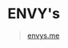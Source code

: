 # ENVY's

> [envys.me](https://www.envys.me/)

<!--
```bash
bundle exec jekyll serve --livereload
```

```md
img, general, tip, info, warning, danger
{: .prompt-general }
```

```md
아래 내용을 읽고, **한국인이 보기에 어색한 문장이나, 잘못된 설명, 용어가 있으면 고쳐줘**. 그리고 마크다운 문법은 다 없애고 **텍스트**로만 알려줘. 만약 코드 내 주석이 있다면, **번역**도 해줘. **괜히 존댓말로 바꾸지말고 문서 형식으로 작성해줘.**
```
-->

